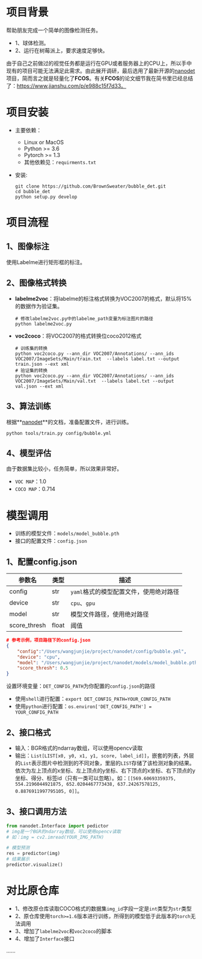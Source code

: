 # 项目背景

帮助朋友完成一个简单的图像检测任务。

- 1、球体检测。
- 2、运行在树莓派上，要求速度足够快。

由于自己之前做过的视觉任务都是运行在GPU或者服务器上的CPU上，所以手中现有的项目可能无法满足此需求。由此展开调研，最后选用了最新开源的[nanodet](https://github.com/RangiLyu/nanodet)项目，简而言之就是轻量化了**FCOS**。有关**FCOS**的论文细节我在简书里已经总结了：https://www.jianshu.com/p/e988c15f7d33。



# 项目安装

- 主要依赖：

  - Linux or MacOS
  - Python >= 3.6
  - Pytorch >= 1.3
  - 其他依赖见：`requirments.txt`

- 安装:

  ```shell
  git clone https://github.com/BrownSweater/bubble_det.git
  cd bubble_det
  python setup.py develop
  ```



# 项目流程

## 1、图像标注

使用Labelme进行矩形框的标注。

## 2、图像格式转换

- **labelme2voc**：将labelme的标注格式转换为VOC2007的格式，默认将15%的数据作为验证集。

  ```shell
  # 修改labelme2voc.py中的labelme_path变量为标注图片的路径
  python labelme2voc.py
  ```

- **voc2coco**：将VOC2007的格式转换位coco2012格式

  ```shell
  # 训练集的转换
  python voc2coco.py --ann_dir VOC2007/Annotations/ --ann_ids VOC2007/ImageSets/Main/train.txt  --labels label.txt --output train.json --ext xml
  # 验证集的转换
  python voc2coco.py --ann_dir VOC2007/Annotations/ --ann_ids VOC2007/ImageSets/Main/val.txt  --labels label.txt --output val.json --ext xml
  ```

## 3、算法训练

根据**[nanodet](!https://github.com/RangiLyu/nanodet)**的文档，准备配置文件，进行训练。

```shell
python tools/train.py config/bubble.yml
```

## 4、模型评估

由于数据集比较小，任务简单，所以效果非常好。

- `VOC MAP`：1.0
- `COCO MAP`：0.714



# 模型调用

- 训练的模型文件：`models/model_bubble.pth`
- 接口的配置文件：`config.json`

## 1、配置config.json

| 参数名       | 类型  | 描述                                   |
| ------------ | ----- | -------------------------------------- |
| config       | str   | `yaml`格式的模型配置文件，使用绝对路径 |
| device       | str   | `cpu`、`gpu`                           |
| model        | str   | 模型文件路径，使用绝对路径             |
| score_thresh | float | 阈值                                   |

```json
# 参考示例，项目路径下的config.json
{
    "config":"/Users/wangjunjie/project/nanodet/config/bubble.yml",
    "device": "cpu",
    "model": "/Users/wangjunjie/project/nanodet/models/model_bubble.pth",
    "score_thresh": 0.5
}
```

设置环境变量：`DET_CONFIG_PATH`为你配置的`config.json`的路径

- 使用`shell`进行配置：`export DET_CONFIG_PATH=YOUR_CONFIG_PATH`
- 使用`python`进行配置：`os.environ['DET_CONFIG_PATH'] = YOUR_CONFIG_PATH`

## 2、接口格式

- 输入：BGR格式的ndarray数组，可以使用opencv读取
- 输出：`List[LIST[x0, y0, x1, y1, score, label_id]]`，嵌套的列表，外层的`List`表示图片中检测到的不同对象，里层的`LIST`存储了该检测对象的结果。依次为左上顶点的x坐标、左上顶点的y坐标、右下顶点的x坐标、右下顶点的y坐标、得分、标签id（只有一类可以忽略）。如：`[[569.60693359375, 554.2196044921875, 652.0204467773438, 637.24267578125, 0.8876911997795105, 0]]`。

## 3、接口调用方法

```python
from nanodet.Interface import pedictor
# img是一个BGR的ndarray数组，可以使用opencv读取
# 如：img = cv2.imread(YOUR_IMG_PATH)

# 模型预测
res = predictor(img)
# 结果展示
predictor.visualize()
```



# 对比原仓库

- 1、修改原仓库读取COCO格式的数据集`img_id`字段一定是`int`类型为`str`类型
- 2、原仓库使用`torch>=1.6`版本进行训练，所得到的模型低于此版本的`torch`无法调用
- 3、增加了`labelme2voc`和`voc2coco`的脚本
- 4、增加了`Interface`接口

......

